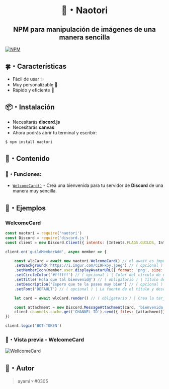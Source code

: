 <div align = "center">
<h1>🍥・Naotori</h1>
</div>
<div align = "center">
<h2>NPM para manipulación de imágenes de una manera sencilla</h2>
</div>

[![NPM](https://nodei.co/npm/naotori.png)](https://nodei.co/npm/naotori/)

## 🍀・Características
- Fácil de usar ✨
- Muy personalizable 🎨
- Rápido y eficiente 🚀

## 📦・Instalación
- Necesitarás **discord.js**
- Necesitarás **canvas**
- Ahora podrás abrir tu terminal y escribir:

```
$ npm install naotori
```

## 📖・Contenido

### 🔮・Funciones:

- [`WelcomeCard()`](https://www.npmjs.com/package/naotori#WelcomeCard) - Crea una bienvenida para tu servidor de **Discord** de una manera muy sencilla.

## 📜・Ejemplos

### WelcomeCard

```js
const naotori = require('naotori')
const Discord = require('discord.js')
const client = new Discord.Client({ intents: [Intents.FLAGS.GUILDS, Intents.FLAGS.GUILD_MESSAGES] })

client.on('guildMemberAdd', async member => {

    const wlcCard = await new naotori.WelcomeCard() // el await es importante
    .setBackground('https://i.imgur.com/CL9Fkoy.jpeg') // ( opcional ) | El  fondo de la imagen | ( default ) Fondo transparente
    .setMemberIcon(member.user.displayAvatarURL({ format: 'png', size: 4096})) // ( obligatorio ) | Ícono del miembro
    .setCircleColor('#ffffff') // ( opcional ) | Color del círculo de usuario | ( default ) No hay círculo
    .setTitle('Hola que tal bienvenid@') // ( obligatorio ) | Título de la tarjeta
    .setDescription('Espero que te la pases muy bien') // ( opcional ) | Descripción de la tarjeta | ( default) No hay descripción
    .setFont('DEFAULT') // ( opcional ) | La fuente de el título y descripción | ( default ) DEFAULT | ( opciones ) DEFAULT, ANIMATION, CHINESE

    let card = await wlcCard.render() // ( obligatorio ) | Crea la tarjeta

    const attachment = new Discord.MessageAttachment(card, 'bienvenida.png')
    client.channels.cache.get('CHANNEL-ID').send({ files: [attachment]})
})

client.login('BOT-TOKEN')
```

### 🔎・Vista previa - **WelcomeCard**

![WellcomeCard](https://i.imgur.com/vyqgmvx.png)

## 🌌・Autor
>ayamiヾ#0305